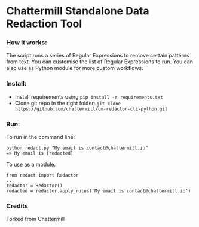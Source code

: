 # Chattermill Standalone Data Redaction Tool

### How it works:
The script runs a series of Regular Expressions to remove certain patterns from text. You can customise the list of Regular Expressions to run. You can also use as Python module for more custom workflows.

### Install:
 * Install requirements using `pip install -r requirements.txt`
 * Clone git repo in the right folder: `git clone https://github.com/chattermill/cm-redactor-cli-python.git`

### Run:
To run in the command line:
```
python redact.py "My email is contact@chattermill.io"
=> My email is [redacted]
```
To use as a module:
```
from redact import Redactor
...
redactor = Redactor()
redacted = redactor.apply_rules('My email is contact@chattermill.io')
```

### Credits
Forked from Chattermill

